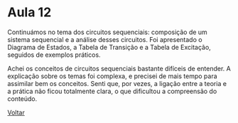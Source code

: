 # Aula 12

Continuámos no tema dos circuitos sequenciais: composição de um sistema sequencial e a análise desses circuitos.
Foi apresentado o Diagrama de Estados, a Tabela de Transição e a Tabela de Excitação, seguidos de exemplos práticos. 

Achei os conceitos de circuitos sequenciais bastante difíceis de entender. 
A explicação sobre os temas foi complexa, e precisei de mais tempo para assimilar bem os conceitos.
Senti que, por vezes, a ligação entre a teoria e a prática não ficou totalmente clara, o que dificultou a compreensão do conteúdo.

[Voltar](../readme.md)
